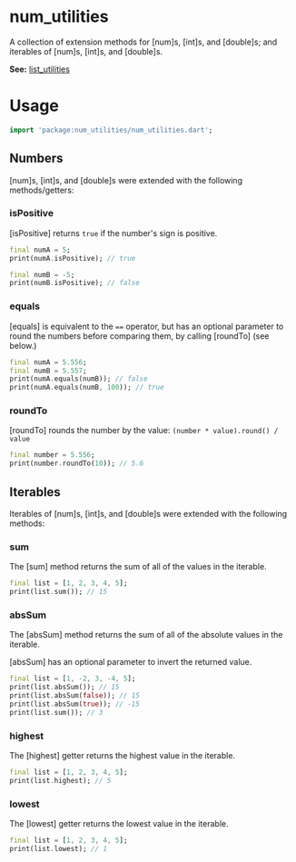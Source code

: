 # num_utilities

A collection of extension methods for [num]s, [int]s, and [double]s;
and iterables of [num]s, [int]s, and [double]s.

__See:__ [list_utilities](https://pub.dev/packages/list_utilities)

# Usage

```dart
import 'package:num_utilities/num_utilities.dart';
```

## Numbers

[num]s, [int]s, and [double]s were extended with the
following methods/getters:

### isPositive

[isPositive] returns `true` if the number's sign is positive.

```dart
final numA = 5;
print(numA.isPositive); // true

final numB = -5;
print(numB.isPositive); // false
```

### equals

[equals] is equivalent to the `==` operator, but has an optional parameter
to round the numbers before comparing them, by calling [roundTo] (see below.)

```dart
final numA = 5.556;
final numB = 5.557;
print(numA.equals(numB)); // false
print(numA.equals(numB, 100)); // true
```

### roundTo

[roundTo] rounds the number by the value: `(number * value).round() / value`

```dart
final number = 5.556;
print(number.roundTo(10)); // 5.6
```

## Iterables

Iterables of [num]s, [int]s, and [double]s were extended
with the following methods:

### sum

The [sum] method returns the sum of all of the values in the iterable.

```dart
final list = [1, 2, 3, 4, 5];
print(list.sum()); // 15
```

### absSum

The [absSum] method returns the sum of all of the absolute values in the iterable.

[absSum] has an optional parameter to invert the returned value.

```dart
final list = [1, -2, 3, -4, 5];
print(list.absSum()); // 15
print(list.absSum(false)); // 15
print(list.absSum(true)); // -15
print(list.sum()); // 3
```

### highest

The [highest] getter returns the highest value in the iterable.

```dart
final list = [1, 2, 3, 4, 5];
print(list.highest); // 5
```

### lowest

The [lowest] getter returns the lowest value in the iterable.

```dart
final list = [1, 2, 3, 4, 5];
print(list.lowest); // 1
```
